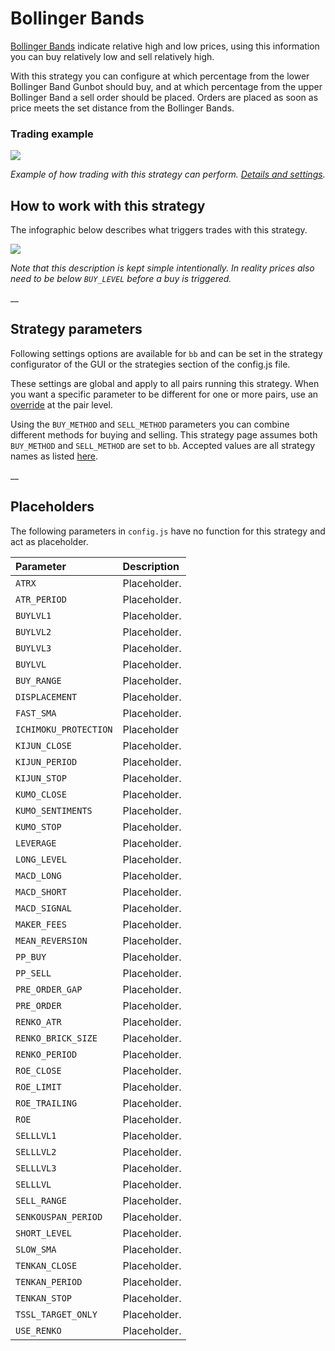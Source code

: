 # Bollinger Bands

[Bollinger Bands](https://en.wikipedia.org/wiki/Bollinger_Bands) indicate relative high and low prices, using this information you can buy relatively low and sell relatively high.

With this strategy you can configure at which percentage from the lower Bollinger Band Gunbot should buy, and at which percentage from the upper Bollinger Band a sell order should be placed. Orders are placed as soon as price meets the set distance from the Bollinger Bands.



### Trading example

![](https://user-images.githubusercontent.com/2372008/47218525-504f2580-d3ac-11e8-86b6-eacc10011737.PNG)

 _Example of how trading with this strategy can perform._ [_Details and settings_](https://www.tradingview.com/chart/BTCUSD/4v7xtwl5-Bollinger-Bands-Gunbot-trading-strategy/)_._



## How to work with this strategy

The infographic below describes what triggers trades with this strategy.

![](https://user-images.githubusercontent.com/2372008/40925551-4a0d684c-681a-11e8-8ea6-f0e6fba1af56.PNG)

_Note that this description is kept simple intentionally. In reality prices also need to be below `BUY_LEVEL` before a buy is triggered._

\_\_

## Strategy parameters

Following settings options are available for `bb` and can be set in the strategy configurator of the GUI or the strategies section of the config.js file.

These settings are global and apply to all pairs running this strategy. When you want a specific parameter to be different for one or more pairs, use an [override](https://github.com/GuntharDeNiro/BTCT/wiki/Gunbot-settings#overrides) at the pair level.

Using the `BUY_METHOD` and `SELL_METHOD` parameters you can combine different methods for buying and selling. This strategy page assumes both `BUY_METHOD` and `SELL_METHOD` are set to `bb`. Accepted values are all strategy names as listed [here](../about-gunbot-strategies/trading-methods.md).

\_\_

## Placeholders

The following parameters in `config.js` have no function for this strategy and act as placeholder.

| Parameter | Description |
| :--- | :--- |
| `ATRX` | Placeholder. |
| `ATR_PERIOD` | Placeholder. |
| `BUYLVL1` | Placeholder. |
| `BUYLVL2` | Placeholder. |
| `BUYLVL3` | Placeholder. |
| `BUYLVL` | Placeholder. |
| `BUY_RANGE` | Placeholder. |
| `DISPLACEMENT` | Placeholder. |
| `FAST_SMA` | Placeholder. |
| `ICHIMOKU_PROTECTION` | Placeholder |
| `KIJUN_CLOSE` | Placeholder. |
| `KIJUN_PERIOD` | Placeholder. |
| `KIJUN_STOP` | Placeholder. |
| `KUMO_CLOSE` | Placeholder. |
| `KUMO_SENTIMENTS` | Placeholder. |
| `KUMO_STOP` | Placeholder. |
| `LEVERAGE` | Placeholder. |
| `LONG_LEVEL` | Placeholder. |
| `MACD_LONG` | Placeholder. |
| `MACD_SHORT` | Placeholder. |
| `MACD_SIGNAL` | Placeholder. |
| `MAKER_FEES` | Placeholder. |
| `MEAN_REVERSION` | Placeholder. |
| `PP_BUY` | Placeholder. |
| `PP_SELL` | Placeholder. |
| `PRE_ORDER_GAP` | Placeholder. |
| `PRE_ORDER` | Placeholder. |
| `RENKO_ATR` | Placeholder. |
| `RENKO_BRICK_SIZE` | Placeholder. |
| `RENKO_PERIOD` | Placeholder. |
| `ROE_CLOSE` | Placeholder. |
| `ROE_LIMIT` | Placeholder. |
| `ROE_TRAILING` | Placeholder. |
| `ROE` | Placeholder. |
| `SELLLVL1` | Placeholder. |
| `SELLLVL2` | Placeholder. |
| `SELLLVL3` | Placeholder. |
| `SELLLVL` | Placeholder. |
| `SELL_RANGE` | Placeholder. |
| `SENKOUSPAN_PERIOD` | Placeholder. |
| `SHORT_LEVEL` | Placeholder. |
| `SLOW_SMA` | Placeholder. |
| `TENKAN_CLOSE` | Placeholder. |
| `TENKAN_PERIOD` | Placeholder. |
| `TENKAN_STOP` | Placeholder. |
| `TSSL_TARGET_ONLY` | Placeholder. |
| `USE_RENKO` | Placeholder. |

